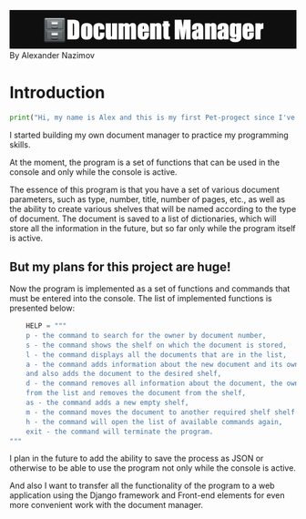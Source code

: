 ![Document_Manager.png](img/Document_Manager.png)
By Alexander Nazimov
# Introduction 

```python
print("Hi, my name is Alex and this is my first Pet-progect since I've started learning the Python language.")
```
 
I started building my own document manager to practice my programming skills.

At the moment, the program is a set of functions that can be used in the console and only while the console is active.

The essence of this program is that you have a set of various document parameters, such as type, number, title, number of pages, etc., as well as the ability to create various shelves that will be named according to the type of document.
The document is saved to a list of dictionaries, which will store all the information in the future, but so far only while the program itself is active.

## But my plans for this project are huge!

Now the program is implemented as a set of functions and commands that must be entered into the console.
The list of implemented functions is presented below:

```python
    HELP = """
    p - the command to search for the owner by document number,
    s - the command shows the shelf on which the document is stored,
    l - the command displays all the documents that are in the list,
    a - the command adds information about the new document and its owner, 
    and also adds the document to the desired shelf,
    d - the command removes all information about the document, the owner 
    from the list and removes the document from the shelf,
    as - the command adds a new empty shelf,
    m - the command moves the document to another required shelf shelf
    h - the command will open the list of available commands again,
    exit - the command will terminate the program.
"""
```

I plan in the future to add the ability to save the process as JSON or otherwise to be able to use the program not only while the console is active.

And also I want to transfer all the functionality of the program to a web application using the Django framework and Front-end elements for even more convenient work with the document manager.